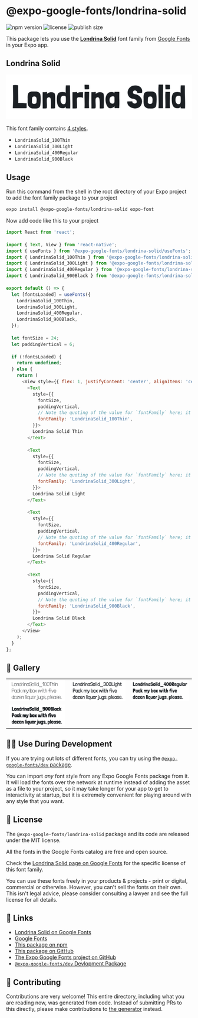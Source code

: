 # @expo-google-fonts/londrina-solid

![npm version](https://flat.badgen.net/npm/v/@expo-google-fonts/londrina-solid)
![license](https://flat.badgen.net/github/license/expo/google-fonts)
![publish size](https://flat.badgen.net/packagephobia/install/@expo-google-fonts/londrina-solid)

This package lets you use the [**Londrina Solid**](https://fonts.google.com/specimen/Londrina+Solid) font family from [Google Fonts](https://fonts.google.com/) in your Expo app.

## Londrina Solid

![Londrina Solid](./font-family.png)

This font family contains [4 styles](#-gallery).

- `LondrinaSolid_100Thin`
- `LondrinaSolid_300Light`
- `LondrinaSolid_400Regular`
- `LondrinaSolid_900Black`

## Usage

Run this command from the shell in the root directory of your Expo project to add the font family package to your project
```sh
expo install @expo-google-fonts/londrina-solid expo-font
```

Now add code like this to your project
```js
import React from 'react';

import { Text, View } from 'react-native';
import { useFonts } from '@expo-google-fonts/londrina-solid/useFonts';
import { LondrinaSolid_100Thin } from '@expo-google-fonts/londrina-solid/100Thin';
import { LondrinaSolid_300Light } from '@expo-google-fonts/londrina-solid/300Light';
import { LondrinaSolid_400Regular } from '@expo-google-fonts/londrina-solid/400Regular';
import { LondrinaSolid_900Black } from '@expo-google-fonts/londrina-solid/900Black';

export default () => {
  let [fontsLoaded] = useFonts({
    LondrinaSolid_100Thin,
    LondrinaSolid_300Light,
    LondrinaSolid_400Regular,
    LondrinaSolid_900Black,
  });

  let fontSize = 24;
  let paddingVertical = 6;

  if (!fontsLoaded) {
    return undefined;
  } else {
    return (
      <View style={{ flex: 1, justifyContent: 'center', alignItems: 'center' }}>
        <Text
          style={{
            fontSize,
            paddingVertical,
            // Note the quoting of the value for `fontFamily` here; it expects a string!
            fontFamily: 'LondrinaSolid_100Thin',
          }}>
          Londrina Solid Thin
        </Text>

        <Text
          style={{
            fontSize,
            paddingVertical,
            // Note the quoting of the value for `fontFamily` here; it expects a string!
            fontFamily: 'LondrinaSolid_300Light',
          }}>
          Londrina Solid Light
        </Text>

        <Text
          style={{
            fontSize,
            paddingVertical,
            // Note the quoting of the value for `fontFamily` here; it expects a string!
            fontFamily: 'LondrinaSolid_400Regular',
          }}>
          Londrina Solid Regular
        </Text>

        <Text
          style={{
            fontSize,
            paddingVertical,
            // Note the quoting of the value for `fontFamily` here; it expects a string!
            fontFamily: 'LondrinaSolid_900Black',
          }}>
          Londrina Solid Black
        </Text>
      </View>
    );
  }
};

```

## 🔡 Gallery


||||
|-|-|-|
|![LondrinaSolid_100Thin](.//100Thin/LondrinaSolid_100Thin.ttf.png)|![LondrinaSolid_300Light](.//300Light/LondrinaSolid_300Light.ttf.png)|![LondrinaSolid_400Regular](.//400Regular/LondrinaSolid_400Regular.ttf.png)||
|![LondrinaSolid_900Black](.//900Black/LondrinaSolid_900Black.ttf.png)||||


## 👩‍💻 Use During Development

If you are trying out lots of different fonts, you can try using the [`@expo-google-fonts/dev` package](https://github.com/expo/google-fonts/tree/master/font-packages/dev#readme).

You can import *any* font style from any Expo Google Fonts package from it. It will load the fonts
over the network at runtime instead of adding the asset as a file to your project, so it may take longer
for your app to get to interactivity at startup, but it is extremely convenient
for playing around with any style that you want.

## 📖 License

The `@expo-google-fonts/londrina-solid` package and its code are released under the MIT license.

All the fonts in the Google Fonts catalog are free and open source.

Check the [Londrina Solid page on Google Fonts](https://fonts.google.com/specimen/Londrina+Solid) for the specific license of this font family.

You can use these fonts freely in your products & projects - print or digital, commercial or otherwise. However, you can't sell the fonts on their own. This isn't legal advice, please consider consulting a lawyer and see the full license for all details.

## 🔗 Links

- [Londrina Solid on Google Fonts](https://fonts.google.com/specimen/Londrina+Solid)
- [Google Fonts](https://fonts.google.com/)
- [This package on npm](https://www.npmjs.com/package/@expo-google-fonts/londrina-solid)
- [This package on GitHub](https://github.com/expo/google-fonts/tree/master/font-packages/londrina-solid)
- [The Expo Google Fonts project on GitHub](https://github.com/expo/google-fonts)
- [`@expo-google-fonts/dev` Devlopment Package](https://github.com/expo/google-fonts/tree/master/font-packages/dev)

## 🤝 Contributing

Contributions are very welcome! This entire directory, including what you are reading now, was generated from code. Instead of submitting PRs to this directly, please make contributions to [the generator](https://github.com/expo/google-fonts/tree/master/packages/generator) instead.

